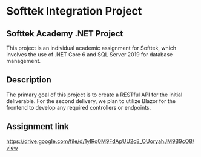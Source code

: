 # Softtek Integration Project

## Softtek Academy .NET Project

This project is an individual academic assignment for Softtek, which involves the use of .NET Core 6 and SQL Server 2019 for database management.

## Description

The primary goal of this project is to create a RESTful API for the initial deliverable. For the second delivery, we plan to utilize  Blazor for the frontend to develop any required controllers or endpoints.


## Assignment link
https://drive.google.com/file/d/1yIRq0M9FdApUU2c8_OUoryahJM9B9cO8/view



